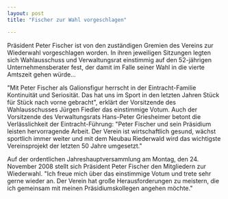 ```yaml
---
layout: post
title: "Fischer zur Wahl vorgeschlagen"

---
```


Präsident Peter Fischer ist von den zuständigen Gremien des Vereins zur Wiederwahl vorgeschlagen worden. In ihren jeweiligen Sitzungen legten sich Wahlausschuss und Verwaltungsrat einstimmig auf den 52-jährigen Unternehmensberater fest, der damit im Falle seiner Wahl in die vierte Amtszeit gehen würde...

"Mit Peter Fischer als Galionsfigur herrscht in der Eintracht-Familie Kontinuität und Seriosität. Das hat uns im Sport in den letzten Jahren Stück für Stück nach vorne gebracht", erklärt der Vorsitzende des Wahlausschusses Jürgen Fiedler das einstimmige Votum. Auch der Vorsitzende des Verwaltungsrats Hans-Peter Griesheimer betont die Verlässlichkeit der Eintracht-Führung: "Peter Fischer und sein Präsidium leisten hervorragende Arbeit. Der Verein ist wirtschaftlich gesund, wächst sportlich immer weiter und mit dem Neubau Riederwald wird das wichtigste Vereinsprojekt der letzten 50 Jahre umgesetzt."

Auf der ordentlichen Jahreshauptversammlung am Montag, den 24. November 2008 stellt sich Präsident Peter Fischer den Mitgliedern zur Wiederwahl. "Ich freue mich über das einstimmige Votum und trete sehr gerne wieder an. Der Verein hat große Herausforderungen zu meistern, die ich gemeinsam mit meinen Präsidiumskollegen angehen möchte."

